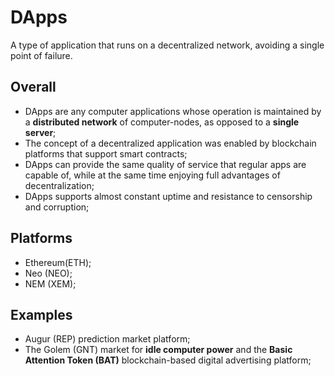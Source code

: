 # DApps

A type of application that runs on a decentralized network, avoiding a single point of failure.

## Overall

- DApps are any computer applications whose operation is maintained by a **distributed network** of computer-nodes, as opposed to a **single server**;
- The concept of a decentralized application was enabled by blockchain platforms that support smart contracts;
- DApps can provide the same quality of service that regular apps are capable of, while at the same time enjoying full advantages of decentralization;
- DApps supports almost constant uptime and resistance to censorship and corruption;

## Platforms

- Ethereum(ETH);
- Neo (NEO);
- NEM (XEM);

## Examples

- Augur (REP) prediction market platform;
- The Golem (GNT) market for **idle computer power** and the **Basic Attention Token (BAT)** blockchain-based digital advertising platform;
